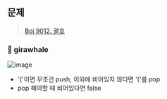 ## 문제
> [Boj 9012. 괄호](https://www.acmicpc.net/problem/9012)


### :whale: girawhale

![image](https://user-images.githubusercontent.com/48428699/91640910-f31e6380-ea5b-11ea-86fa-b2fe758342a0.png)

- '('이면 무조건 push, 이외에 비어있지 않다면 '('를 pop
- pop 해야할 때 비어있다면 false